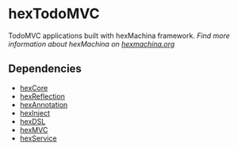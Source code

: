 # hexTodoMVC

TodoMVC applications built with hexMachina framework.
*Find more information about hexMachina on [hexmachina.org](http://hexmachina.org/)*

## Dependencies

* [hexCore](https://github.com/DoclerLabs/hexCore)
* [hexReflection](https://github.com/DoclerLabs/hexReflection)
* [hexAnnotation](https://github.com/DoclerLabs/hexAnnotation)
* [hexInject](https://github.com/DoclerLabs/hexInject)
* [hexDSL](https://github.com/DoclerLabs/hexDSL)
* [hexMVC](https://github.com/DoclerLabs/hexMVC)
* [hexService](https://github.com/DoclerLabs/hexService)